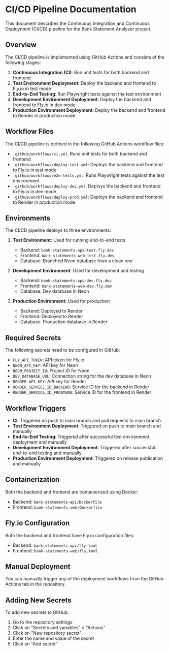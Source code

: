 # CI/CD Pipeline Documentation

This document describes the Continuous Integration and Continuous Deployment (CI/CD) pipeline for the Bank Statement Analyzer project.

## Overview

The CI/CD pipeline is implemented using GitHub Actions and consists of the following stages:

1. **Continuous Integration (CI)**: Run unit tests for both backend and frontend
2. **Test Environment Deployment**: Deploy the backend and frontend to Fly.io in test mode
3. **End-to-End Testing**: Run Playwright tests against the test environment
4. **Development Environment Deployment**: Deploy the backend and frontend to Fly.io in dev mode
5. **Production Environment Deployment**: Deploy the backend and frontend to Render in production mode

## Workflow Files

The CI/CD pipeline is defined in the following GitHub Actions workflow files:

- `.github/workflows/ci.yml`: Runs unit tests for both backend and frontend
- `.github/workflows/deploy-test.yml`: Deploys the backend and frontend to Fly.io in test mode
- `.github/workflows/e2e-tests.yml`: Runs Playwright tests against the test environment
- `.github/workflows/deploy-dev.yml`: Deploys the backend and frontend to Fly.io in dev mode
- `.github/workflows/deploy-prod.yml`: Deploys the backend and frontend to Render in production mode

## Environments

The CI/CD pipeline deploys to three environments:

1. **Test Environment**: Used for running end-to-end tests
   - Backend: `bank-statements-api-test.fly.dev`
   - Frontend: `bank-statements-web-test.fly.dev`
   - Database: Branched Neon database from a clean one

2. **Development Environment**: Used for development and testing
   - Backend: `bank-statements-api-dev.fly.dev`
   - Frontend: `bank-statements-web-dev.fly.dev`
   - Database: Dev database in Neon

3. **Production Environment**: Used for production
   - Backend: Deployed to Render
   - Frontend: Deployed to Render
   - Database: Production database in Render

## Required Secrets

The following secrets need to be configured in GitHub:

- `FLY_API_TOKEN`: API token for Fly.io
- `NEON_API_KEY`: API key for Neon
- `NEON_PROJECT_ID`: Project ID for Neon
- `DEV_DATABASE_URL`: Connection string for the dev database in Neon
- `RENDER_API_KEY`: API key for Render
- `RENDER_SERVICE_ID_BACKEND`: Service ID for the backend in Render
- `RENDER_SERVICE_ID_FRONTEND`: Service ID for the frontend in Render

## Workflow Triggers

- **CI**: Triggered on push to main branch and pull requests to main branch
- **Test Environment Deployment**: Triggered on push to main branch and manually
- **End-to-End Testing**: Triggered after successful test environment deployment and manually
- **Development Environment Deployment**: Triggered after successful end-to-end testing and manually
- **Production Environment Deployment**: Triggered on release publication and manually

## Containerization

Both the backend and frontend are containerized using Docker:

- Backend: `bank-statements-api/Dockerfile`
- Frontend: `bank-statements-web/Dockerfile`

## Fly.io Configuration

Both the backend and frontend have Fly.io configuration files:

- Backend: `bank-statements-api/fly.toml`
- Frontend: `bank-statements-web/fly.toml`

## Manual Deployment

You can manually trigger any of the deployment workflows from the GitHub Actions tab in the repository.

## Adding New Secrets

To add new secrets to GitHub:

1. Go to the repository settings
2. Click on "Secrets and variables" > "Actions"
3. Click on "New repository secret"
4. Enter the name and value of the secret
5. Click on "Add secret"
